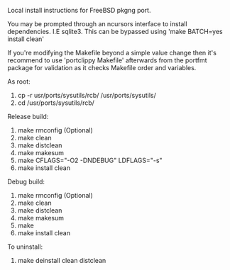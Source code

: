 Local install instructions for FreeBSD pkgng port.

You may be prompted through an ncursors interface to install dependencies. I.E sqlite3. This can be bypassed using 'make BATCH=yes install clean'

If you're modifying the Makefile beyond a simple value change then it's recommend to use 'portclippy Makefile' afterwards from the portfmt package for validation as it checks Makefile order and variables.

As root:
1. cp -r usr/ports/sysutils/rcb/ /usr/ports/sysutils/
2. cd /usr/ports/sysutils/rcb/

Release build:
1. make rmconfig (Optional)
2. make clean
3. make distclean
4. make makesum
5. make CFLAGS="-O2 -DNDEBUG" LDFLAGS="-s"
6. make install clean

Debug build:
1. make rmconfig (Optional)
2. make clean
3. make distclean
4. make makesum
5. make 
6. make install clean

To uninstall: 
1. make deinstall clean distclean